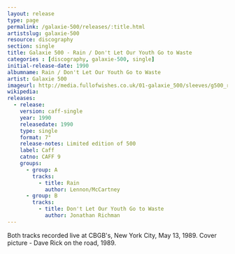 ```yaml
---
layout: release
type: page
permalink: /galaxie-500/releases/:title.html
artistslug: galaxie-500
resource: discography
section: single
title: Galaxie 500 - Rain / Don't Let Our Youth Go to Waste 
categories : [discography, galaxie-500, single]
initial-release-date: 1990
albumname: Rain / Don't Let Our Youth Go to Waste
artist: Galaxie 500
imageurl: http://media.fullofwishes.co.uk/01-galaxie_500/sleeves/g500_rain_a_001.jpg
wikipedia: 
releases:
  - release:
    version: caff-single
    year: 1990
    releasedate: 1990
    type: single
    format: 7"
    release-notes: Limited edition of 500
    label: Caff
    catno: CAFF 9
    groups:
      - group: A
        tracks:
          - title: Rain
            author: Lennon/McCartney
      - group: B
        tracks:
          - title: Don't Let Our Youth Go to Waste
            author: Jonathan Richman
---
```

Both tracks recorded live at CBGB's, New York City, May 13, 1989. 
Cover picture - Dave Rick on the road, 1989. 